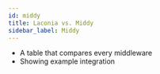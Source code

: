 ```yaml
---
id: middy
title: Laconia vs. Middy
sidebar_label: Middy
---
```


- A table that compares every middleware
- Showing example integration
